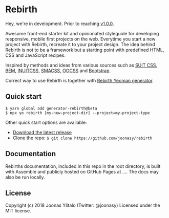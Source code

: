 # Rebirth

Hey, we're in development. Prior to reaching [v1.0.0](https://github.com/joonasy/rebirth/milestone/1).

Awesome front-end starter kit and opinionated styleguide for developing responsive, mobile first projects on the web. Everytime you start a new project with Rebirth, recreate it to your project design. The idea behind Rebirth is not to be a framework but a starting point with predefined HTML, CSS and JavaScript recipes.

Inspired by methods and ideas from various sources such as [SUIT CSS](https://github.com/suitcss/suit), [BEM](https://bem.info/), [INUITCSS](https://github.com/inuitcss), [SMACSS](https://smacss.com/), [OOCSS](http://oocss.org/) and [Bootstrap](http://getbootstrap.com).

Correct way to use Rebirth is together with [Rebirth Yeoman generator](https://github.com/joonasy/generator-rebirth.git).

## Quick start

```shell
$ yarn global add generator-rebirth@beta
$ npx yo rebirth [my-new-project-dir] --project=my-project-type
```

Other quick start options are available:

- [Download the latest release](https://github.com/joonasy/rebirth/releases/tag/0.6.0)
- Clone the repo: `$ git clone https://github.com/joonasy/rebirth`

## Documentation

Rebirths documentation, included in this repo in the root directory, is built with Assemble and publicly hosted on GitHub Pages at .... The docs may also be run locally.

## License

Copyright (c) 2018 Joonas Ylitalo (Twitter: @joonasy) Licensed under the MIT license.
